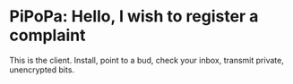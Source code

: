 # PiPoPa: Hello, I wish to register a complaint

This is the client. Install, point to a bud, check your inbox, transmit private, unencrypted bits.
